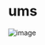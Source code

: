 # ums

![image](https://github.com/Shashikala-s/ums/assets/107310211/cc111b06-8404-4684-86d7-d5fbb94342f4)
